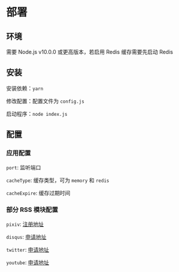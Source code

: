 # 部署

## 环境

需要 Node.js v10.0.0 或更高版本，若启用 Redis 缓存需要先启动 Redis

## 安装

安装依赖：`yarn`

修改配置：配置文件为 `config.js`

启动程序：`node index.js`

## 配置

### 应用配置

`port`: 监听端口

`cacheType`: 缓存类型，可为 `memory` 和 `redis`

`cacheExpire`: 缓存过期时间

### 部分 RSS 模块配置

`pixiv`: [注册地址](https://accounts.pixiv.net/signup)

`disqus`: [申请地址](https://disqus.com/api/applications/)

`twitter`: [申请地址](https://apps.twitter.com)

`youtube`: [申请地址](https://console.developers.google.com/)